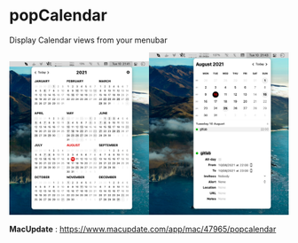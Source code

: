 # popCalendar

Display Calendar views from your menubar

<img src="Presentation/capture_1.png" alt="Year View" width="50%" height="50%"/><img src="Presentation/capture_2.png" alt="Month View" width="50%" height="50%"/>

**MacUpdate** : https://www.macupdate.com/app/mac/47965/popcalendar
